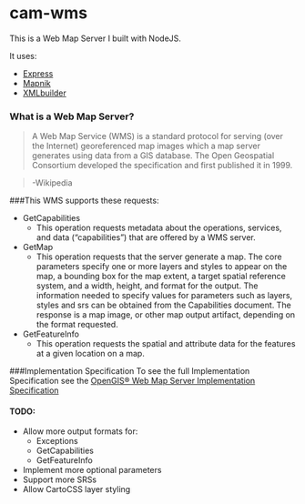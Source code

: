 # cam-wms

This is a Web Map Server I built with NodeJS.

It uses:
* [Express](https://github.com/expressjs/express)
* [Mapnik](https://github.com/mapnik/node-mapnik)
* [XMLbuilder](https://github.com/oozcitak/xmlbuilder-js)

### What is a Web Map Server?
>A Web Map Service (WMS) is a standard protocol for serving (over the Internet) georeferenced map images which a map server generates using data from a GIS database. The Open Geospatial Consortium developed the specification and first published it in 1999.

>-Wikipedia

###This WMS supports these requests:
* GetCapabilities
  *   This operation requests metadata about the operations, services, and data (“capabilities”) that are offered by a WMS server.
* GetMap
  *  This operation requests that the server generate a map. The core parameters specify one or more layers and styles to appear on the map, a bounding box for the map extent, a target spatial reference system, and a width, height, and format for the output. The information needed to specify values for parameters such as layers, styles and srs can be obtained from the Capabilities document. The response is a map image, or other map output artifact, depending on the format requested. 
* GetFeatureInfo
  *   This operation requests the spatial and attribute data for the features at a given location on a map.
  
###Implementation Specification
To see the full Implementation Specification see the [OpenGIS® Web Map Server Implementation Specification](http://www.opengeospatial.org/standards/wms#downloads)

#### TODO:
* Allow more output formats for:
  * Exceptions
  * GetCapabilities
  * GetFeatureInfo
* Implement more optional parameters
* Support more SRSs
* Allow CartoCSS layer styling
